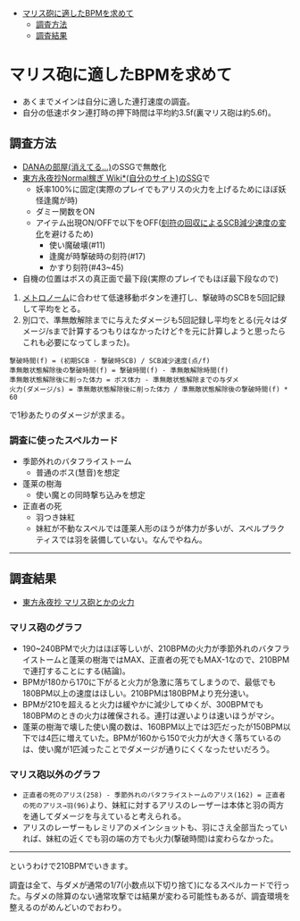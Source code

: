 <!-- TOC depthFrom:1 depthTo:2 -->

- [マリス砲に適したBPMを求めて](#マリス砲に適したbpmを求めて)
  - [調査方法](#調査方法)
  - [調査結果](#調査結果)

<!-- /TOC -->

# マリス砲に適したBPMを求めて

- あくまでメインは自分に適した連打速度の調査。
- 自分の低速ボタン連打時の押下時間は平均約3.5f(裏マリス砲は約5.6f)。

## 調査方法

- [DANAの部屋(消えてる…)](http://www.geocities.jp/dana13sai/)のSSGで無敵化
- [東方永夜抄Normal稼ぎ Wiki*(自分のサイト)のSSG](https://wikiwiki.jp/let/etc/%E3%83%97%E3%83%AD%E3%82%B0%E3%83%A9%E3%83%A0%E3%81%AA%E3%81%A9/SpoilerAL%E7%94%A8%E3%81%AESSG%E3%83%95%E3%82%A1%E3%82%A4%E3%83%AB)で
  - 妖率100%に固定(実際のプレイでもアリスの火力を上げるためにほぼ妖怪逢魔が時)
  - ダミー関数をON
  - アイテム出現ON/OFFで以下をOFF([刻符の回収によるSCB減少速度の変化](https://wikiwiki.jp/thk/%E6%B0%B8/Score#u1907091)を避けるため)
    - 使い魔破壊(#11)
    - 逢魔が時撃破時の刻符(#17)
    - かすり刻符(#43~45)
- 自機の位置はボスの真正面で最下段(実際のプレイでもほぼ最下段なので)

1. [メトロノーム](https://www.youtube.com/channel/UCzEkyKD5vboccdMipNQWY4w/playlists?view=50&sort=dd&shelf_id=3)に合わせて低速移動ボタンを連打し、撃破時のSCBを5回記録して平均をとる。
2. 別口で、準無敵解除までに与えたダメージも5回記録し平均をとる(元々はダメージ/sまで計算するつもりはなかったけど↑を元に計算しようと思ったらこれも必要になってしまった)。
```
撃破時間(f) = (初期SCB - 撃破時SCB) / SCB減少速度(点/f)
準無敵状態解除後の撃破時間(f) = 撃破時間(f) - 準無敵解除時間(f)
準無敵状態解除後に削った体力 = ボス体力 - 準無敵状態解除までの与ダメ
火力(ダメージ/s) = 準無敵状態解除後に削った体力 / 準無敵状態解除後の撃破時間(f) * 60
```
で1秒あたりのダメージが求まる。

### 調査に使ったスペルカード

- 季節外れのバタフライストーム
  - 普通のボス(慧音)を想定
- 蓬莱の樹海
  - 使い魔との同時撃ち込みを想定
- 正直者の死
  - 羽つき妹紅
  - 妹紅が不動なスペルでは蓬莱人形のほうが体力が多いが、スペルプラクティスでは羽を装備していない。なんでやねん。

----

## 調査結果

- [東方永夜抄 マリス砲とかの火力](https://docs.google.com/spreadsheets/d/1VXGjVePm8eVxLS8RdaF7gUEUMf7UCMTPxy0VWNt4StY/edit?usp=sharing)

### マリス砲のグラフ
- 190~240BPMで火力はほぼ等しいが、210BPMの火力が季節外れのバタフライストームと蓬莱の樹海ではMAX、正直者の死でもMAX-1なので、210BPMで連打することにする(結論)。
- BPMが180から170に下がると火力が急激に落ちてしまうので、最低でも180BPM以上の速度はほしい。210BPMは180BPMより充分速い。
- BPMが210を超えると火力は緩やかに減少してゆくが、300BPMでも180BPMのときの火力は確保される。連打は遅いよりは速いほうがマシ。
- 蓬莱の樹海で壊した使い魔の数は、160BPM以上では3匹だったが150BPM以下では4匹に増えていた。BPMが160から150で火力が大きく落ちているのは、使い魔が1匹減ったことでダメージが通りにくくなったせいだろう。

### マリス砲以外のグラフ
- `正直者の死のアリス(258) - 季節外れのバタフライストームのアリス(162) = 正直者の死のアリス→羽(96)`より、妹紅に対するアリスのレーザーは本体と羽の両方を通してダメージを与えていると考えられる。
- アリスのレーザーもレミリアのメインショットも、羽にさえ全部当たっていれば、妹紅の近くでも羽の端の方でも火力(撃破時間)は変わらなかった。

----

というわけで210BPMでいきます。

調査は全て、与ダメが通常の1/7(小数点以下切り捨て)になるスペルカードで行った。与ダメの除算のない通常攻撃では結果が変わる可能性もあるが、調査環境を整えるのがめんどいのでおわり。
